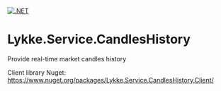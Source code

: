 [![.NET](https://github.com/LykkeBusiness/Lykke.Job.CandlesHistoryWriter/actions/workflows/build.yml/badge.svg)](https://github.com/LykkeBusiness/Lykke.Job.CandlesHistoryWriter/actions/workflows/build.yml)

# Lykke.Service.CandlesHistory

Provide real-time market candles history

Client library Nuget: https://www.nuget.org/packages/Lykke.Service.CandlesHistory.Client/
